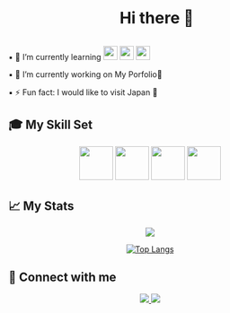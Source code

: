 <div id="user-content-toc"  align="center">
  <ul>
    <summary><h1 style="display: inline-block;">Hi there 👋</h1></summary>
  </ul>
</div>



▪ 🌱 I’m currently learning <img height="25" width="25" src="https://cdn.jsdelivr.net/gh/devicons/devicon/icons/django/django-plain.svg" /> <img height="25" width="25" src="https://cdn.jsdelivr.net/gh/devicons/devicon/icons/javascript/javascript-original.svg" />  <img height="25" width="25" src="https://cdn.jsdelivr.net/gh/devicons/devicon/icons/react/react-original-wordmark.svg" /> 

▪ 🔭 I’m currently working on My Porfolio📜

▪ ⚡ Fun fact: I would like to visit Japan 🏯



<!--
**Giuseppe-Bonifati/Giuseppe-Bonifati** is a ✨ _special_ ✨ repository because its `README.md` (this file) appears on your GitHub profile.

Here are some ideas to get you started:

- 🔭 I’m currently working on ...
- 🌱 I’m currently learning ...
- 👯 I’m looking to collaborate on ...
- 🤔 I’m looking for help with ...
- 💬 Ask me about ...
- 📫 How to reach me: ...
- 😄 Pronouns: ...
- ⚡ Fun fact: ...
-->

## 🎓 My Skill Set

<div align = "center">

<img height="60" width="60" src="https://cdn.jsdelivr.net/gh/devicons/devicon/icons/html5/html5-original-wordmark.svg" /> <img height="60" width="60" src="https://cdn.jsdelivr.net/gh/devicons/devicon/icons/css3/css3-original-wordmark.svg" />  <img height="60" width="60" src="https://cdn.jsdelivr.net/gh/devicons/devicon/icons/python/python-original-wordmark.svg" /> <img height="60" width="60" src="https://cdn.jsdelivr.net/gh/devicons/devicon/icons/postgresql/postgresql-original-wordmark.svg" />
  
</div>

## 📈 My Stats

<div align = "center">
 <img src="https://github-readme-stats.vercel.app/api?username=Giuseppe-Bonifati&bg_color=30,e96443,904e95&title_color=fff&text_color=fff" > 
 
 [![Top Langs](https://github-readme-stats.vercel.app/api/top-langs/?username=Giuseppe-Bonifati&bg_color=30,e96443,904e95&title_color=fff&text_color=fff&layout=compact)](https://github.com/Giuseppe-Bonifati/github-readme-stats)
</div>


## 📲 Connect with me

<div align = "center">
<a href="mailto:giuseppebonifati1989@gmail.com"><img src =  "https://img.shields.io/badge/-Gmail-orange?logo=gmail" > </a>
<a href="https://www.linkedin.com/in/giuseppe-bonifati-738640261/"><img src="https://img.shields.io/badge/LinkedIn-blue?style=flat&logo=linkedin&labelColor=blue"></a>

</div>
